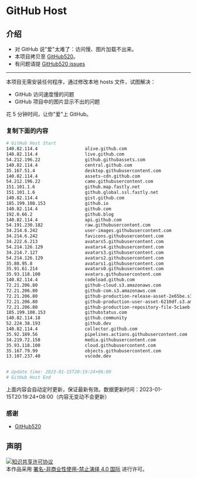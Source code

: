 # GitHub Host
## 介绍
- 对 GitHub 说"爱"太难了：访问慢、图片加载不出来。
- 本项目拷贝至 [GitHub520](https://github.com/521xueweihan/GitHub520)。
- 有问题请提 [GitHub520 issues](https://github.com/521xueweihan/GitHub520/issues/new)

---

本项目无需安装任何程序，通过修改本地 hosts 文件，试图解决：
- GitHub 访问速度慢的问题
- GitHub 项目中的图片显示不出的问题

花 5 分钟时间，让你"爱"上 GitHub。

### 复制下面的内容
```bash
# GitHub Host Start
140.82.114.4                  alive.github.com
140.82.114.4                  live.github.com
54.212.196.22                 github.githubassets.com
140.82.114.4                  central.github.com
35.167.51.4                   desktop.githubusercontent.com
140.82.114.4                  assets-cdn.github.com
54.212.196.22                 camo.githubusercontent.com
151.101.1.6                   github.map.fastly.net
151.101.1.6                   github.global.ssl.fastly.net
140.82.114.4                  gist.github.com
185.199.108.153               github.io
140.82.114.4                  github.com
192.0.66.2                    github.blog
140.82.114.4                  api.github.com
54.191.230.182                raw.githubusercontent.com
34.214.6.242                  user-images.githubusercontent.com
34.214.6.242                  favicons.githubusercontent.com
34.222.6.213                  avatars5.githubusercontent.com
54.214.126.129                avatars4.githubusercontent.com
34.214.7.127                  avatars3.githubusercontent.com
54.214.126.129                avatars2.githubusercontent.com
35.88.95.8                    avatars1.githubusercontent.com
35.91.61.214                  avatars0.githubusercontent.com
35.93.118.100                 avatars.githubusercontent.com
140.82.114.4                  codeload.github.com
72.21.206.80                  github-cloud.s3.amazonaws.com
72.21.206.80                  github-com.s3.amazonaws.com
72.21.206.80                  github-production-release-asset-2e65be.s3.amazonaws.com
72.21.206.80                  github-production-user-asset-6210df.s3.amazonaws.com
72.21.206.80                  github-production-repository-file-5c1aeb.s3.amazonaws.com
185.199.108.153               githubstatus.com
140.82.114.18                 github.community
52.224.38.193                 github.dev
140.82.114.4                  collector.github.com
35.92.189.56                  pipelines.actions.githubusercontent.com
34.219.72.158                 media.githubusercontent.com
35.93.118.100                 cloud.githubusercontent.com
35.167.79.99                  objects.githubusercontent.com
13.107.237.40                 vscode.dev


# Update time: 2023-01-15T20:19:24+08:00
# GitHub Host End

```
上面内容会自动定时更新，保证最新有效。数据更新时间：2023-01-15T20:19:24+08:00（内容无变动不会更新）

### 感谢

- [GitHub520](https://github.com/521xueweihan/GitHub520)

## 声明
<a rel="license" href="https://creativecommons.org/licenses/by-nc-nd/4.0/deed.zh"><img alt="知识共享许可协议" style="border-width: 0" src="https://licensebuttons.net/l/by-nc-nd/4.0/88x31.png"></a><br>本作品采用 <a rel="license" href="https://creativecommons.org/licenses/by-nc-nd/4.0/deed.zh">署名-非商业性使用-禁止演绎 4.0 国际</a> 进行许可。
